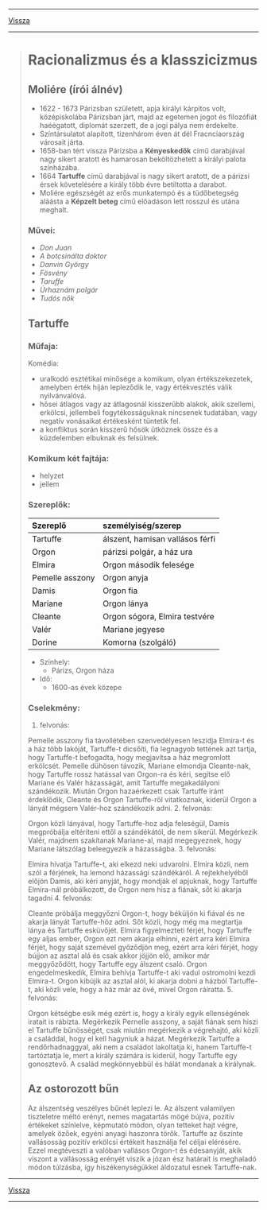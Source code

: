 
---

[Vissza](../irodalom.md)

---

> # Racionalizmus és a klasszicizmus
> ## Moliére (írói álnév)
> - 1622 - 1673 Párizsban született, apja királyi kárpitos volt, középiskolába Párizsban járt, majd az egetemen jogot és filozófiát haéégatott, diplomát szerzett, de a jogi pálya nem érdekelte.
> - Színtársulatot alapított, tizenhárom éven át dél Fracnciaország városait járta.
> - 1658-ban tért vissza Párizsba a **Kényeskedők** című darabjával nagy sikert aratott és hamarosan beköltözhetett a királyi palota színházába.
> - 1664 **Tartuffe** című darabjával is nagy sikert aratott, de a párizsi érsek követelésére a király több évre betiltotta a darabot.
> - Moliére egészségét az erős munkatempó és a tüdőbetegség aláásta a **Képzelt beteg** című előadáson lett rosszul és utána meghalt.
> ### Művei:
> - *Don Juan*
> - *A botcsinálta doktor*
> - *Danvin György*
> - *Fösvény*
> - *Taruffe*
> - *Úrhaznám polgár*
> - *Tudós nők*
> ## Tartuffe
> ### Műfaja:
> Komédia:
> - uralkodó esztétikai minősége a komikum, olyan értékszekezetek, amelyben érték híján lepleződik le, vagy értékvesztés válik nyilvánvalóvá.
> - hősei átlagos vagy az átlagosnál kisszerűbb alakok, akik szellemi, erkölcsi, jellembeli fogytékosságuknak nincsenek tudatában, vagy negatív vonásaikat értékesként tüntetik fel.
> - a konfliktus során kisszerű hősök ütköznek össze és a küzdelemben elbuknak és felsülnek.
> ### Komikum két fajtája:
> - helyzet
> - jellem
> ### Szereplők:
> | Szereplő | személyiség/szerep |
> | :-- | :-- |
> | Tartuffe | álszent, hamisan vallásos férfi |
> | Orgon | párizsi polgár, a ház ura |
> | Elmira | Orgon második felesége |
> | Pemelle asszony | Orgon anyja |
> | Damis | Orgon fia |
> | Mariane | Orgon lánya |
> | Cleante | Orgon sógora, Elmira testvére |
> | Valér | Mariane jegyese |
> | Dorine | Komorna (szolgáló) |
> - Színhely:
>     - Párizs, Orgon háza
> - Idő:
>     - 1600-as évek közepe
> ### Cselekmény:
> 1. felvonás:
>
> Pemelle asszony fia távollétében szenvedélyesen leszidja Elmira-t és a ház több lakóját, Tartuffe-t dicsőíti, fia legnagyob tettének azt tartja, hogy Tartuffe-t befogadta, hogy megjavítsa a ház megromlott erkölcsét. Pemelle dühösen távozik, Mariane elmondja Cleante-nak, hogy Tartuffe rossz hatással van Orgon-ra és kéri, segítse elő Mariane és Valér házasságát, amit Tartuffe megakadályoni szándékozik. Miután Orgon hazaérkezett csak Tartuffe iránt érdeklődik, Cleante és Orgon Tartuffe-ről vitatkoznak, kiderül Orgon a lányát mégsem Valér-hoz szándékozik adni.
> 2. felvonás:
>
> Orgon közli lányával, hogy Tartuffe-hoz adja feleségül, Damis megpróbálja eltéríteni ettől a szándékától, de nem sikerül. Megérkezik Valér, majdnem szakítanak Mariane-al, majd megegyeznek, hogy Mariane látszólag beleegyezik a házasságba.
> 3. felvonás:
>
> Elmira hívatja Tartuffe-t, aki elkezd neki udvarolni. Elmira közli, nem szól a férjének, ha lemond házassági szándékáról. A rejtekhelyéből előjön Damis, aki kéri anyját, hogy mondják el apjuknak, hogy Tartuffe Elmira-nál próbálkozott, de Orgon nem hisz a fiának, sőt ki akarja tagadni
> 4. felvonás:
>
> Cleante próbálja meggyőzni Orgon-t, hogy béküljön ki fiával és ne akarja lányát Tartuffe-höz adni. Sőt közli, hogy még ma megtartja lánya és Tartuffe esküvőjét. Elmira figyelmezteti férjét, hogy Tartuffe egy aljas ember, Orgon ezt nem akarja elhinni, ezért arra kéri Elmira férjét, hogy saját szemével győződjön meg, ezért arra kéri férjét, hogy bújjon az asztal alá és csak akkor jöjjön elő, amikor már meggyőződött, hogy Tartuffe egy álszent csaló. Orgon engedelmeskedik, Elmira behívja Tartuffe-t aki vadul ostromolni kezdi Elmira-t. Orgon kibújik az asztal alól, ki akarja dobni a házból Tartuffe-t, aki közli vele, hogy a ház már az övé, mivel Orgon ráíratta.
> 5. felvonás:
>
> Orgon kétségbe esik még ezért is, hogy a király egyik ellenségének iratait is rábízta. Megérkezik Pernelle asszony, a saját fiának sem hiszi el Tartuffe bűnösségét, csak miután megérkezik a végrehajtó, aki közli a családdal, hogy el kell hagyniuk a házat. Megérkezik Tartuffe a rendőrhadnaggyal, aki nem a családot lakoltatja ki, hanem Tartuffe-t tartóztatja le, mert a király számára is kiderül, hogy Tartuffe egy gonosztevő. A család megkönnyebbül és hálát mondanak a királynak.
>
> ## Az ostorozott bűn
> Az álszentség veszélyes bűnét leplezi le. Az álszent valamilyen tiszteletre méltó erényt, nemes magatartás mögé bújva, pozitív értékeket színlelve, képmutató módon, olyan tetteket hajt végre, amelyek özőek, egyéni anyagi haszonra törők. Tartuffe az őszinte vallásosság pozitív erkölcsi értékeit használja fel céljai elérésére. Ezzel megtéveszti a valóban vallásos Orgon-t és édesanyját, akik viszont a vallásosság erényét viszik a józan ész határait is meghaladó módon túlzásba, így hiszékenységükkel áldozatul esnek Tartuffe-nak.

---

[Vissza](../irodalom.md)

---
